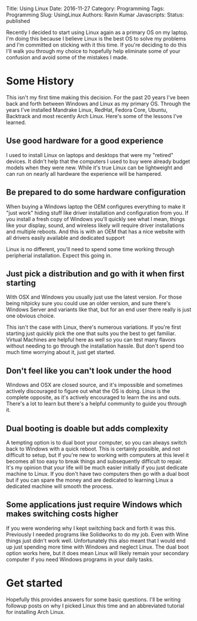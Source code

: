 Title: Using Linux
Date: 2016-11-27
Category: Programming
Tags: Programming
Slug: UsingLinux
Authors: Ravin Kumar
Javascripts: 
Status: published 

Recently I decided to start using Linux again as a primary OS on my laptop. I'm
doing this because I believe Linux is the best OS to solve my problems and 
I'm committed on sticking with it this time. If you're deciding to do this I'll
walk you through my choice to hopefully help eliminate some of your confusion
and avoid some of the mistakes I made.

# Some History
This isn't my first time making this decision. For the past 20 years I've been
back and forth between Windows and Linux as my primary OS. Through the years
I've installed Mandrake Linux, RedHat, Fedora Core, Ubuntu, Backtrack and most
recently Arch Linux.  Here's some of the lessons I've learned.

## Use good hardware for a good experience
I used to install Linux on laptops and desktops that were my "retired" devices. 
It didn't help that the computers I used to buy were already budget models when
they were new. While it's true Linux can be lightweight and can run on nearly
all hardware the experience will be hampered. 

## Be prepared to do some hardware configuration
When buying a Windows laptop the OEM configures everything to make it "just work"
hiding stuff like driver installation and configuration from you.
If you install a fresh copy of Windows you'll quickly see what I mean, things
like your display, sound, and wireless likely will require driver installations
and multiple reboots. And this is with an OEM that has a nice website with
all drivers easily available and dedicated support

Linux is no different, you'll need to spend some time working through
peripherial installation. Expect this going in.

## Just pick a distribution and go with it when first starting
With OSX and Windows you usually just use the latest version. For those being
nitpicky sure you could use an older version, and sure there's Windows Server
and variants like that, but for an end user there really is just one obvious choice.
  
This isn't the case with Linux, there's numerous variations. If you're 
first starting just quickly pick the one that suits you the best to get 
familiar. Virtual Machines are helpful here as well so you can test 
many flavors without needing to go through the installation hassle. But don't
spend too much time worrying about it, just get started.

## Don't feel like you can't look under the hood
Windows and OSX are closed source, and it's impossible and sometimes actively
discouraged to figure out what the OS is doing. Linux is the complete
opposite, as it's actively encouraged to learn the ins and outs. There's
a lot to learn but there's a helpful community to guide you through it. 

## Dual booting is doable but adds complexity
A tempting option is to dual boot your computer, so you can always switch back
to Windows with a quick reboot. This is certainly possible, and not difficult
to setup, but if you're new to working with computers at this level it becomes
all too easy to break things and subsequently difficult to repair. It's
my opinion that your life will be much easier initially if you just dedicate machine
to Linux. If you don't have two computers then go with a dual boot but if you
can spare the money and are dedicated to learning Linux a dedicated machine
will smooth the process.

## Some applications just require Windows which makes switching costs higher
If you were wondering why I kept switching back and forth it was this.
Previously I needed programs like Solidworks to do my job. Even with 
Wine things just didn't work well. Unfortunately this also meant that I would
end up just spending more time with Windows and neglect Linux. The dual
boot option works here, but it does mean Linux will likely remain your
secondary computer if you need Windows programs in your daily tasks.

# Get started
Hopefully this provides answers for some basic questions. I'll be
writing followup posts on why I picked Linux this time and an abbreviated tutorial
for installing Arch Linux.
